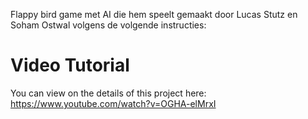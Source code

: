 Flappy bird game met AI die hem speelt gemaakt door Lucas Stutz en Soham Ostwal volgens de volgende instructies:

# Video Tutorial

You can view on the details of this project here: https://www.youtube.com/watch?v=OGHA-elMrxI
